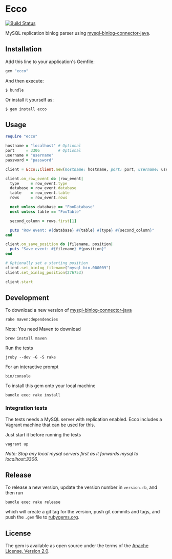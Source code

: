 # Ecco

[![Build Status](https://travis-ci.org/twingly/ecco.svg?branch=master)](https://travis-ci.org/twingly/ecco)

MySQL replication binlog parser using [mysql-binlog-connector-java].

## Installation

Add this line to your application's Gemfile:

```ruby
gem "ecco"
```

And then execute:

    $ bundle

Or install it yourself as:

    $ gem install ecco

## Usage

```ruby
require "ecco"

hostname = "localhost" # Optional
port     = 3306        # Optional
username = "username"
password = "password"

client = Ecco::Client.new(hostname: hostname, port: port, username: username, password: password)

client.on_row_event do |row_event|
  type     = row_event.type
  database = row_event.database
  table    = row_event.table
  rows     = row_event.rows

  next unless database == "FooDatabase"
  next unless table == "FooTable"

  second_column = rows.first[1]

  puts "Row event: #{database} #{table} #{type} #{second_column}"
end

client.on_save_position do |filename, position|
  puts "Save event: #{filename} #{position}"
end

# Optionally set a starting position
client.set_binlog_filename("mysql-bin.000009")
client.set_binlog_position(276753)

client.start
```

## Development

To download a new version of [mysql-binlog-connector-java]

    rake maven:dependencies

Note: You need Maven to download

    brew install maven

Run the tests

    jruby --dev -G -S rake

For an interactive prompt

    bin/console

To install this gem onto your local machine

    bundle exec rake install

### Integration tests

The tests needs a MySQL server with replication enabled.
Ecco includes a Vagrant machine that can be used for this.

Just start it before running the tests

    vagrant up

*Note: Stop any local mysql servers first as it forwards mysql to localhost:3306.*

## Release

To release a new version, update the version number in `version.rb`, and then run

    bundle exec rake release

which will create a git tag for the version, push git commits and tags, and push the `.gem` file to [rubygems.org](https://rubygems.org).

## License

The gem is available as open source under the terms of the [Apache License, Version 2.0](http://www.apache.org/licenses/LICENSE-2.0).

[mysql-binlog-connector-java]: https://github.com/shyiko/mysql-binlog-connector-java
